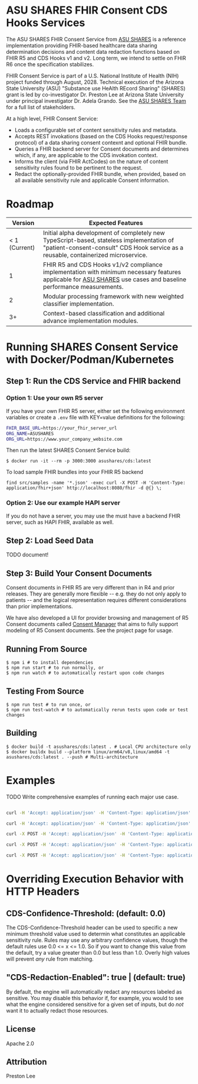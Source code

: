 # ASU SHARES FHIR Consent CDS Hooks Services

The ASU SHARES FHIR Consent Service from [ASU SHARES](https://www.asushares.com) is a reference implementation providing FHIR-based healthcare data sharing determination decisions and content data redaction functions based on FHIR R5 and CDS Hooks v1 and v2. Long term, we intend to settle on FHIR R6 once the specification stabilizes.

FHIR Consent Service is part of a U.S. National Institute of Health (NIH) project funded through August, 2028. Technical execution of the Arizona State University (ASU) "Substance use HeAlth REcord Sharing" (SHARES) grant is led by co-investigator Dr. Preston Lee at Arizona State University under principal investigator Dr. Adela Grando. See the [ASU SHARES Team](https://www.asushares.com/team) for a full list of stakeholders.

At a high level, FHIR Consent Service:

 - Loads a configurable set of content sensitivity rules and metadata. 
 - Accepts REST invokations (based on the CDS Hooks request/response protocol) of a data sharing consent contexnt and optional FHIR bundle.
 - Queries a FHIR backend server for Consent documents and determines which, if any, are applicable to the CDS invokation context.
 - Informs the client (via FHIR ActCodes) on the nature of content sensitivity rules found to be pertinent to the request.
 - Redact the optionally-provided FHIR bundle, when provided, based on all available sensitivity rule and applicable Consent information.

# Roadmap

| Version   | Expected Features                     |
| ----      | ----                                  |
| < 1 (Current)       | Initial alpha development of completely new TypeScript-based, stateless implementation of "patient-consent-consult" CDS Hook service as a reusable, containerized microservice. |
| 1          | FHIR R5 and CDS Hooks v1/v2 compliance implementation with minimum necessary features applicable for [ASU SHARES](https://www.asushares.com) use cases and baseline performance measurements.|
| 2          | Modular processing framework with new weighted classifier implementation.
| 3+        | Context-based classification and additional advance implementation modules.

# Running SHARES Consent Service with Docker/Podman/Kubernetes

## Step 1: Run the CDS Service and FHIR backend

### Option 1: Use your own R5 server
If you have your own FHIR R5 server, either set the following environment variables or create a `.env` file with KEY=value definitions for the following:

```bash
FHIR_BASE_URL=https://your_fhir_server_url
ORG_NAME=ASUSHARES
ORG_URL=https://www.your_company_website.com
```

Then run the latest SHARES Consent Service build:

```shell
$ docker run -it --rm -p 3000:3000 asushares/cds:latest
```

To load sample FHIR bundles into your FHIR R5 backend
```shell
find src/samples -name '*.json' -exec curl -X POST -H 'Content-Type: application/fhir+json' http://localhost:8080/fhir -d @{} \;
```
### Option 2: Use our example HAPI server

If you do not have a server, you may use the  must have a backend FHIR server, such as HAPI FHIR, available as well.  

## Step 2: Load Seed Data

TODO document!

## Step 3: Build Your Consent Documents

Consent documents in FHIR R5 are very different than in R4 and prior releases. They are generally more flexible -- e.g. they do not only apply to patients -- and the logical representation requires different considerations than prior implementations.

We have also developed a UI for provider browsing and management of R5 Consent documents called [Consent Manager](https://github.com/asushares/consent-manager) that aims to fully support modeling of R5 Consent documents. See the project page for usage.

## Running From Source

```shell
$ npm i # to install dependencies
$ npm run start # to run normally, or
$ npm run watch # to automatically restart upon code changes
```

## Testing From Source

```shell
$ npm run test # to run once, or
$ npm run test-watch # to automatically rerun tests upon code or test changes
```


## Building

```shell
$ docker build -t asushares/cds:latest . # Local CPU architecture only
$ docker buildx build --platform linux/arm64/v8,linux/amd64 -t asushares/cds:latest . --push # Multi-architecture
```

# Examples

TODO Write comprehensive examples of running each major use case.
```bash

curl -H 'Accept: application/json' -H 'Content-Type: application/json' http://localhost:3000

curl -H 'Accept: application/json' -H 'Content-Type: application/json' http://localhost:3000/cds-services

curl -X POST -H 'Accept: application/json' -H 'Content-Type: application/json' -d "@`pwd`/test/example-request-permit.json" http://localhost:3000/cds-services/patient-consent-consult

curl -X POST -H 'Accept: application/json' -H 'Content-Type: application/json' -d "@`pwd`/test/example-request-no-consent-found.json" http://localhost:3000/cds-services/patient-consent-consult

curl -X POST -H 'Accept: application/json' -H 'Content-Type: application/json' -d "@`pwd`/test/example-request-deny.json" http://localhost:3000/cds-services/patient-consent-consult
```

# Overriding Execution Behavior with HTTP Headers

## CDS-Confidence-Threshold: <number> (default: 0.0)

The CDS-Confidence-Threshold header can be used to specific a new minimum threshold value used to determin what constitutes an applicable sensitivity rule. Rules may use any arbitrary confidence values, though the default rules use 0.0 <= x <= 1.0. So if you want to change this value from the default, try a value greater than 0.0 but less than 1.0. Overly high values will prevent _any_ rule from matching.

## "CDS-Redaction-Enabled": true | <any> (default: true)

By default, the engine will automatically redact any resources labeled as sensitive. You may disable this behavior if, for example, you would to see what the engine considered sensitive for a given set of inputs, but do _not_ want it to actually redact those resources.

## License

Apache 2.0

## Attribution

Preston Lee
